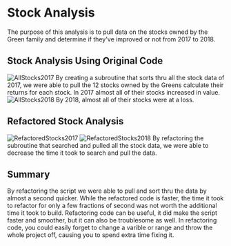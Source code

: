 # Stock Analysis
The purpose of this analysis is to pull data on the stocks owned by the Green family and determine if they've improved or not from 2017 to 2018.
## Stock Analysis Using Original Code
![AllStocks2017](https://user-images.githubusercontent.com/68392225/89133496-dd139680-d4e1-11ea-853f-d82b30bc0d9e.png)
By creating a subroutine that sorts thru all the stock data of 2017, we were able to pull the 12 stocks owned by the Greens calculate their returns for each stock. In 2017 almost all of their stocks increased in value. 
![AllStocks2018](https://user-images.githubusercontent.com/68392225/89133568-8b1f4080-d4e2-11ea-8e99-0505f8b7c5db.png)
By 2018, almost all of their stocks were at a loss. 
## Refactored Stock Analysis
![RefactoredStocks2017](https://user-images.githubusercontent.com/68392225/89133575-9a9e8980-d4e2-11ea-87a2-32d9d6af81c5.png)
![RefactoredStocks2018](https://user-images.githubusercontent.com/68392225/89133582-a9853c00-d4e2-11ea-8e8a-023a03e37d32.png)
By refactoring the subroutine that searched and pulled all the stock data, we were able to decrease the time it took to search and pull the data. 
## Summary
By refactoring the script we were able to pull and sort thru the data by almost a second quicker. While the refactored code is faster, the time it took to refactor for only a few fractions of second was not worth the additional time it took to build. Refactoring code can be useful, it did make the script faster and smoother, but it can also be troublesome as well. In refactoring code, you could easily forget to change a varible or range and throw the whole project off, causing you to spend extra time fixing it. 
